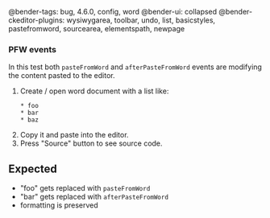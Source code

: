 @bender-tags: bug, 4.6.0, config, word
@bender-ui: collapsed
@bender-ckeditor-plugins: wysiwygarea, toolbar, undo, list, basicstyles, pastefromword, sourcearea, elementspath,
newpage

### PFW events

In this test both `pasteFromWord` and `afterPasteFromWord` events are modifying the content pasted to the editor.

1. Create / open word document with a list like:
   ```
   * foo
   * bar
   * baz
   ```
1. Copy it and paste into the editor.
1. Press "Source" button to see source code.

## Expected

* "foo" gets replaced with `pasteFromWord`
* "bar" gets replaced with `afterPasteFromWord`
* formatting is preserved

